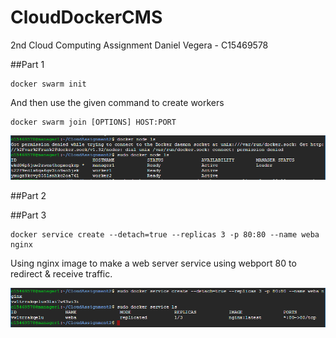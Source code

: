 # CloudDockerCMS

2nd Cloud Computing Assignment
Daniel Vegera - C15469578

##Part 1

```
docker swarm init
```
And then use the given command to create workers

```
docker swarm join [OPTIONS] HOST:PORT
```
![Image 1](/1.png?raw=true "Screenshot")

##Part 2


##Part 3

```
docker service create --detach=true --replicas 3 -p 80:80 --name weba nginx
```
Using nginx image to make a web server service using webport 80 to redirect & receive traffic.

![Image 2](/2.png?raw=true "Screenshot")